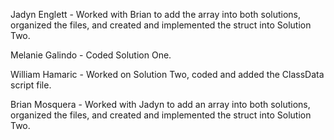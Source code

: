 Jadyn Englett - Worked with Brian to add the array into both solutions, organized the files, and created and implemented the struct into Solution Two.

Melanie Galindo - Coded Solution One.

William Hamaric - Worked on Solution Two, coded and added the ClassData script file.

Brian Mosquera - Worked with Jadyn to add an array into both solutions, organized the files, and created and implemented the struct into Solution Two.
